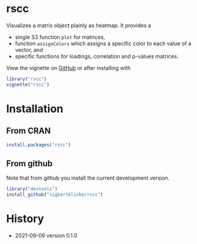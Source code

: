 # rscc 
Visualizes a matrix object plainly as heatmap. It provides a 

* single S3 function `plot` for matrices,
* function `assignColors` which assigns a specific color to each value of a vector, and
* specific functions for loadings, correlation and p-values matrices.

View the vignette on [GitHub](https://htmlpreview.github.io/?https://github.com/sigbertklinke/plot.matrix/blob/master/vignettes/plot.matrix.html) or after installing with

```R
library("rscc")
vignette("rscc") 
```

# Installation  

## From CRAN

```R
install.packages("rscc")
```

## From github

Note that from github you install the current development version.

```R
library("devtools")
install_github("sigbertklinke/rscc")
```

# History
  * 2021-09-09 version 0.1.0
